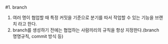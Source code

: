 #1. branch
1. 여러 명이 협업할 때 특정 커밋을 기준으로 분기를 따서 작업할 수 있는 기능을 브랜치 라고 한다.
2. branch를 생성하기 전에는 협업하는 사람끼리의 규칙을 항상 지정한다.(branch 명명규칙, commit 방식 등)